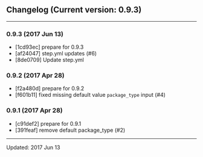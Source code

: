 ## Changelog (Current version: 0.9.3)

-----------------

### 0.9.3 (2017 Jun 13)

* [1cd93ec] prepare for 0.9.3
* [af24047] step.yml updates (#6)
* [8de0709] Update step.yml

### 0.9.2 (2017 Apr 28)

* [f2a480d] prepare for 0.9.2
* [f601b11] fixed missing default value `package_type` input (#4)

### 0.9.1 (2017 Apr 28)

* [c91def2] prepare for 0.9.1
* [391feaf] remove default package_type (#2)

-----------------

Updated: 2017 Jun 13